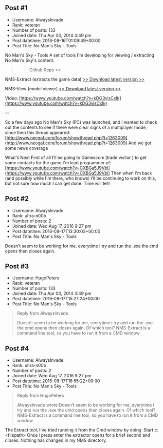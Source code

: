 ## Post #1
- Username: AlwaysInvade
- Rank: veteran
- Number of posts: 133
- Joined date: Thu Apr 03, 2014 4:49 pm
- Post datetime: 2016-08-16T01:09:49+00:00
- Post Title: No Man's Sky - Tools

No Man's Sky - Tools
A set of tools I'm developing for viewing / extracting No Man's Sky's content.

>> Github Repo >> 

NMS-Extract (extracts the game data)
[>> Download latest version >>](https://github.com/HugoPeters/NMS-Tools/releases/)

NMS-View (model viewer)
[>> Download latest version >>](https://github.com/HugoPeters/NMS-Tools/releases/)

Video: [https://www.youtube.com/watch?v=kDG3visCxlk](https://www.youtube.com/watch?v=kDG3visCxlk)



--

So a few days ago No Man's Sky (PC) was launched, and I wanted to check out the contents to see if there were clear signs of a multiplayer mode, since then this thread appeared:
[http://www.neogaf.com/forum/showthread.php?t=1263009](http://www.neogaf.com/forum/showthread.php?t=1263009)
And we got some news coverage   

What's Next
First of all I'll be going to Gamescom (trade visitor   ) to get some contacts for the game I'm lead programmer of: [https://www.youtube.com/watch?v=CXBGa5J9VbI](https://www.youtube.com/watch?v=CXBGa5J9VbI)
Then when I'm back (and possibly while I'm there, who knows) I'll be continuing to work on this, but not sure how much I can get done. Time will tell!
## Post #2
- Username: AlwaysInvade
- Rank: ultra-n00b
- Number of posts: 2
- Joined date: Wed Aug 17, 2016 9:27 pm
- Post datetime: 2016-08-17T13:30:03+00:00
- Post Title: No Man's Sky - Tools

Doesn't seem to be working for me, everytime i try and run the .exe the cmd opens then closes again.
## Post #3
- Username: HugoPeters
- Rank: veteran
- Number of posts: 133
- Joined date: Thu Apr 03, 2014 4:49 pm
- Post datetime: 2016-08-17T15:27:24+00:00
- Post Title: No Man's Sky - Tools

> Reply from AlwaysInvade
>
> Doesn't seem to be working for me, everytime i try and run the .exe the cmd opens then closes again.
Of which tool? NMS-Extract is a command line tool, so you have to run it from a CMD window
## Post #4
- Username: AlwaysInvade
- Rank: ultra-n00b
- Number of posts: 2
- Joined date: Wed Aug 17, 2016 9:27 pm
- Post datetime: 2016-08-17T16:55:22+00:00
- Post Title: No Man's Sky - Tools

> Reply from HugoPeters
>
> AlwaysInvade wrote:Doesn't seem to be working for me, everytime i try and run the .exe the cmd opens then closes again.
Of which tool? NMS-Extract is a command line tool, so you have to run it from a CMD window

The Extract tool, I've tried running it from the Cmd window by doing: Start c:\<filepath> Once i press enter the extractor opens for a brief second and closes. Nothing has changed in my NMS directory.
